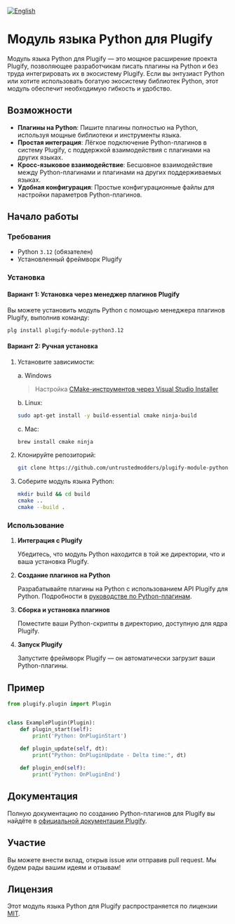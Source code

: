 [![English](https://img.shields.io/badge/English-%F0%9F%87%AC%F0%9F%87%A7-blue?style=for-the-badge)](README.md)

# Модуль языка Python для Plugify

Модуль языка Python для Plugify — это мощное расширение проекта Plugify, позволяющее разработчикам писать плагины на Python и без труда интегрировать их в экосистему Plugify. Если вы энтузиаст Python или хотите использовать богатую экосистему библиотек Python, этот модуль обеспечит необходимую гибкость и удобство.

## Возможности

- **Плагины на Python**: Пишите плагины полностью на Python, используя мощные библиотеки и инструменты языка.
- **Простая интеграция**: Лёгкое подключение Python-плагинов в систему Plugify, с поддержкой взаимодействия с плагинами на других языках.
- **Кросс-языковое взаимодействие**: Бесшовное взаимодействие между Python-плагинами и плагинами на других поддерживаемых языках.
- **Удобная конфигурация**: Простые конфигурационные файлы для настройки параметров Python-плагинов.

## Начало работы

### Требования

- Python `3.12` (обязателен)
- Установленный фреймворк Plugify

### Установка

#### Вариант 1: Установка через менеджер плагинов Plugify

Вы можете установить модуль Python с помощью менеджера плагинов Plugify, выполнив команду:

```bash
plg install plugify-module-python3.12
```

#### Вариант 2: Ручная установка

1. Установите зависимости:  

   a. Windows  
   > Настройка [CMake-инструментов через Visual Studio Installer](https://learn.microsoft.com/en-us/cpp/build/cmake-projects-in-visual-studio#installation)

   b. Linux:  
   ```sh
   sudo apt-get install -y build-essential cmake ninja-build
   ```
   
   c. Mac:  
   ```sh
   brew install cmake ninja
   ```

2. Клонируйте репозиторий:

   ```bash
   git clone https://github.com/untrustedmodders/plugify-module-python3.12.git --recursive
   ```

3. Соберите модуль языка Python:

   ```bash
   mkdir build && cd build
   cmake ..
   cmake --build .
   ```

### Использование

1. **Интеграция с Plugify**

   Убедитесь, что модуль Python находится в той же директории, что и ваша установка Plugify.

2. **Создание плагинов на Python**

   Разрабатывайте плагины на Python с использованием API Plugify для Python. Подробности в [руководстве по Python-плагинам](https://untrustedmodders.github.io/languages/python/first-plugin).

3. **Сборка и установка плагинов**

   Поместите ваши Python-скрипты в директорию, доступную для ядра Plugify.

4. **Запуск Plugify**

   Запустите фреймворк Plugify — он автоматически загрузит ваши Python-плагины.

## Пример

```python
from plugify.plugin import Plugin


class ExamplePlugin(Plugin):
	def plugin_start(self):
		print('Python: OnPluginStart')
		
	def plugin_update(self, dt):
		print("Python: OnPluginUpdate - Delta time:", dt)

	def plugin_end(self):
		print('Python: OnPluginEnd')
```

## Документация

Полную документацию по созданию Python-плагинов для Plugify вы найдёте в [официальной документации Plugify](https://untrustedmodders.github.io).

## Участие

Вы можете внести вклад, открыв issue или отправив pull request. Мы будем рады вашим идеям и отзывам!

## Лицензия

Этот модуль языка Python для Plugify распространяется по лицензии [MIT](LICENSE).

